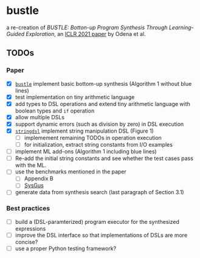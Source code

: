 # bustle
a re-creation of _BUSTLE: Botton-up Program Synthesis Through Learning-Guided Exploration_, an [ICLR 2021 paper](https://openreview.net/forum?id=yHeg4PbFHh) by Odena et al.

## TODOs

### Paper

- [x] [`bustle`](bustle.py) implement basic bottom-up synthesis (Algorithm 1 without blue lines)
- [x] test implementation on tiny arithmetic language
- [x] add types to DSL operations and extend tiny arithmetic language with boolean types and `if` operation
- [x] allow multiple DSLs
- [x] support dynamic errors (such as division by zero) in DSL execution
- [x] [`stringdsl`](stringdsl.py) implement string manipulation DSL (Figure 1)
  - [ ] implemement remaining TODOs in operation execution
  - [ ] for initialization, extract string constants from I/O examples
- [ ] implement ML add-ons (Algorithm 1 including blue lines)
- [ ] Re-add the initial string constants and see whether the test cases pass with the ML.
- [ ] use the benchmarks mentioned in the paper
  - [ ] Appendix B
  - [ ] [SysGus](https://github.com/SyGuS-Org/benchmarks)
- [ ] generate data from synthesis search (last paragraph of Section 3.1)

### Best practices

- [ ] build a (DSL-paramterized) program executor for the synthesized expressions
- [ ] improve the DSL interface so that implementations of DSLs are more concise?
- [ ] use a proper Python testing framework?
